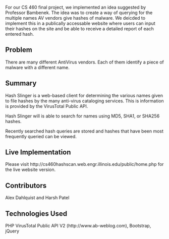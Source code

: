 For our CS 460 final project, we implemented an idea suggested by Professor Bambenek. The idea was to create a way of querying for the multiple names AV vendors give hashes of malware. We deicded to implement this in a publically accessable website where users can input their hashes on the site and be able to receive a detailed report of each entered hash.

<h2>Problem</h2>
There are many different AntiVirus vendors. Each of them identify a piece of malware with a different name. 

<h2>Summary</h2>
Hash Slinger is a web-based client for determining the various names given to file hashes by the many anti-virus cataloging services. This is information is provided by the VirusTotal Public API.

Hash Slinger will is able to search for names using MD5, SHA1, or SHA256 hashes.

Recently searched hash queries are stored and hashes that have been most frequently queried can be viewed.

<h2>Live Implementation</h2>
Please visit http://cs460hashscan.web.engr.illinois.edu/public/home.php for the live website version.

<h2>Contributors</h2>
Alex Dahlquist and Harsh Patel

<h2>Technologies Used</h2>
PHP VirusTotal Public API V2 (http://www.ab-weblog.com), Bootstrap, jQuery